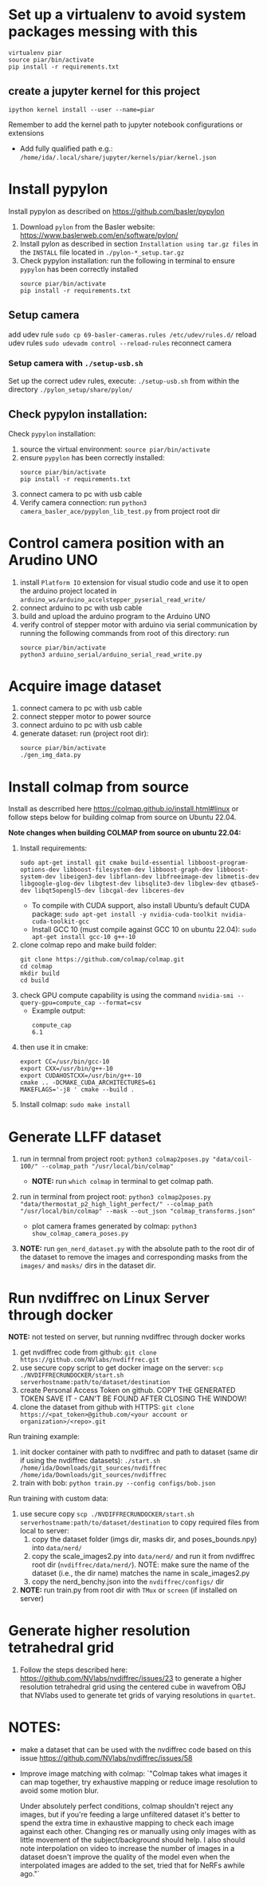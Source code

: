 # Set up a virtualenv to avoid system packages messing with this
```
virtualenv piar
source piar/bin/activate
pip install -r requirements.txt
```

## create a jupyter kernel for this project
```ipython kernel install --user --name=piar```

Remember to add the kernel path to jupyter notebook configurations or extensions
- Add fully qualified path e.g.: `/home/ida/.local/share/jupyter/kernels/piar/kernel.json`


# Install pypylon
Install pypylon as described on https://github.com/basler/pypylon
1. Download `pylon` from the Basler website: https://www.baslerweb.com/en/software/pylon/
1. Install pylon as described in section `Installation using tar.gz files` in the `INSTALL` file located in `./pylon-*_setup.tar.gz`
1. Check pypylon installation: run the following in terminal to ensure `pypylon` has been correctly installed
    ```
    source piar/bin/activate
    pip install -r requirements.txt
    ```

## Setup camera
add udev rule
`sudo cp 69-basler-cameras.rules /etc/udev/rules.d/`
reload udev rules
`sudo udevadm control --reload-rules`
reconnect camera

### Setup camera with `./setup-usb.sh`
Set up the correct udev rules, execute: `./setup-usb.sh` from within the directory `./pylon_setup/share/pylon/`

<!-- If the camera is not found during enumeration, follow instructions in `./pylon_setup/share/pylon/README`  -->

## Check pypylon installation:
Check `pypylon` installation:
1. source the virtual environment: `source piar/bin/activate`
1. ensure `pypylon` has been correctly installed:
    ```
    source piar/bin/activate
    pip install -r requirements.txt
    ```
1. connect camera to pc with usb cable
1. Verify camera connection: run `python3 camera_basler_ace/pypylon_lib_test.py` from project root dir


# Control camera position with an Arudino UNO
1. install `Platform IO` extension for visual studio code and use it to open the arduino project located in `arduino_ws/arduino_accelstepper_pyserial_read_write/`
1. connect arduino to pc with usb cable
1. build and upload the arduino program to the Arduino UNO
1. verify control of stepper motor with arduino via serial communication by running the following commands from root of this directory: run
    ```
    source piar/bin/activate
    python3 arduino_serial/arduino_serial_read_write.py
    ```

# Acquire image dataset
1. connect camera to pc with usb cable
1. connect stepper motor to power source
1. connect arduino to pc with usb cable
1. generate dataset: run (project root dir):
    ```
    source piar/bin/activate
    ./gen_img_data.py
    ```

# Install colmap from source
Install as descrribed here https://colmap.github.io/install.html#linux or follow steps below for building colmap from source on Ubuntu 22.04.

**Note changes when building COLMAP from source on ubuntu 22.04:**
1. Install requirements:
    ```
    sudo apt-get install git cmake build-essential libboost-program-options-dev libboost-filesystem-dev libboost-graph-dev libboost-system-dev libeigen3-dev libflann-dev libfreeimage-dev libmetis-dev libgoogle-glog-dev libgtest-dev libsqlite3-dev libglew-dev qtbase5-dev libqt5opengl5-dev libcgal-dev libceres-dev
    ```
    - To compile with CUDA support, also install Ubuntu’s default CUDA package:
        `sudo apt-get install -y nvidia-cuda-toolkit nvidia-cuda-toolkit-gcc`
    - Install GCC 10 (must compile against GCC 10 on ubuntu 22.04): `sudo apt-get install gcc-10 g++-10`
1. clone colmap repo and make build folder:
    ```
    git clone https://github.com/colmap/colmap.git
    cd colmap
    mkdir build
    cd build
    ```
1. check GPU compute capability is using the command `nvidia-smi --query-gpu=compute_cap --format=csv`
    - Example output:
        ```
        compute_cap
        6.1
        ```
1. then use it in cmake:
    ```
    export CC=/usr/bin/gcc-10
    export CXX=/usr/bin/g++-10
    export CUDAHOSTCXX=/usr/bin/g++-10
    cmake .. -DCMAKE_CUDA_ARCHITECTURES=61
    MAKEFLAGS='-j8 ' cmake --build .
    ```
1. Install colmap: `sudo make install`

# Generate LLFF dataset
1. run in termnal from project root: `python3 colmap2poses.py "data/coil-100/" --colmap_path "/usr/local/bin/colmap"`
    - **NOTE:** run `which colmap` in terminal to get colmap path.
1. run in terminal from project root: `python3 colmap2poses.py "data/thermostat_p2_high_light_perfect/" --colmap_path "/usr/local/bin/colmap" --mask --out_json "colmap_transforms.json"`
    - plot camera frames generated by colmap: `python3 show_colmap_camera_poses.py`

1. **NOTE:** run `gen_nerd_dataset.py` with the absolute path to the root dir of the dataset to remove the images and corresponding masks from the `images/` and `masks/` dirs in the dataset dir.


# Run nvdiffrec on Linux Server through docker
**NOTE:** not tested on server, but running nvdiffrec through docker works
1. get nvdiffrec code from github: `git clone https://github.com/NVlabs/nvdiffrec.git`
1. use secure copy script to get docker image on the server: `scp ./NVDIFFRECRUNDOCKER/start.sh serverhostname:path/to/dataset/destination`
1. create Personal Access Token on github. COPY THE GENERATED TOKEN SAVE IT - CAN'T BE FOUND AFTER CLOSING THE WINDOW!
1. clone the dataset from github with HTTPS: `git clone https://<pat_token>@github.com/<your account or organization>/<repo>.git`

Run training example:
1. init docker container with path to nvdiffrec and path to dataset (same dir if using the nvdiffrec datasets): `./start.sh /home/ida/Downloads/git_sources/nvdiffrec  /home/ida/Downloads/git_sources/nvdiffrec`
1. train with bob: `python train.py --config configs/bob.json`

Run training with custom data:
1. use secure copy `scp ./NVDIFFRECRUNDOCKER/start.sh serverhostname:path/to/dataset/destination` to copy required files from local to server:
    1. copy the dataset folder (imgs dir, masks dir, and poses_bounds.npy) into `data/nerd/`
    1. copy the scale_images2.py into `data/nerd/` and run it from nvdiffrec root dir (`nvdiffrec/data/nerd/`). NOTE: make sure the name of the  dataset (i.e., the dir name) matches the name in scale_images2.py
    1. copy the nerd_benchy.json into the `nvdiffrec/configs/` dir
1. **NOTE:** run train.py from root dir with `TMux` or `screen` (if installed on server)

# Generate higher resolution tetrahedral grid
1. Follow the steps described here: https://github.com/NVlabs/nvdiffrec/issues/23 to generate a higher resolution tetrahedral grid using the centered cube in wavefrom OBJ that NVlabs used to generate tet grids of varying resolutions in `quartet`.

# NOTES:
- make a dataset that can be used with the nvdiffrec code based on this issue https://github.com/NVlabs/nvdiffrec/issues/58
- Improve image matching with colmap:
    `"Colmap takes what images it can map together, try exhaustive mapping or reduce image resolution to avoid some motion blur.
    
    Under absolutely perfect conditions, colmap shouldn't reject any images, but if you're feeding a large unfiltered dataset it's better to spend the extra time in exhaustive mapping to check each image against each other. Changing res or manually using only images with as little movement of the subject/background should help. I also should note interpolation on video to increase the number of images in a dataset doesn't improve the quality of the model even when the interpolated images are added to the set, tried that for NeRFs awhile ago."`
